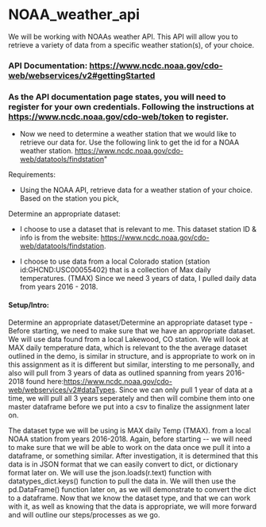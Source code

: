 # NOAA_weather_api
We will be working with NOAAs weather API. This API will allow you to retrieve a variety of data from a specific weather station(s), of your choice.

### API Documentation: https://www.ncdc.noaa.gov/cdo-web/webservices/v2#gettingStarted

### **As the API documentation page states, you will need to register for your own credentials.** Following the instructions at https://www.ncdc.noaa.gov/cdo-web/token to register.
- Now we need to determine a weather station that we would like to retrieve our data for. Use the following link to get the id for a NOAA weather station. https://www.ncdc.noaa.gov/cdo-web/datatools/findstation"

Requirements:
- Using the NOAA API, retrieve data for a weather station of your choice. Based on the station you pick,

Determine an appropriate dataset:
- I choose to use a dataset that is relevant to me. This dataset station ID & info is from the website: https://www.ncdc.noaa.gov/cdo-web/datatools/findstation.

- I choose to use data from a local Colorado station (station id:GHCND:USC00055402) that is a collection of Max daily temperatures. (TMAX) Since we need 3 years of data, I pulled daily data from years 2016 - 2018.

#### Setup/Intro:
Determine an appropriate dataset/Determine an appropriate dataset type -
Before starting, we need to make sure that we have an appropriate dataset. We will use data found from a local Lakewood, CO station. We will look at MAX daily temperature data, which is relevant to the the average dataset outlined in the demo, is similar in structure, and is appropriate to work on in this assignment as it is different but similar, intersting to me personally, and also will pull from 3 years of data as outlined spanning from years 2016-2018 found here:https://www.ncdc.noaa.gov/cdo-web/webservices/v2#dataTypes. Since we can only pull 1 year of data at a time, we will pull all 3 years seperately and then will combine them into one master dataframe before we put into a csv to finalize the assignment later on.

The dataset type we will be using is MAX daily Temp (TMAX). from a local NOAA station from years 2016-2018. Again, before starting -- we will need to make sure that we will be able to work on the data once we pull it into a dataframe, or something similar. After investigation, it is determined that this data is in JSON format that we can easily convert to dict, or dictionary format later on. We will use the json.loads(r.text) function with datatypes_dict.keys() function to pull the data in. We will then use the pd.DataFrame() function later on, as we will demonstrate to convert the dict to a dataframe. Now that we know the dataset type, and that we can work with it, as well as knowing that the data is appropriate, we will more forward and will outline our steps/processes as we go.
